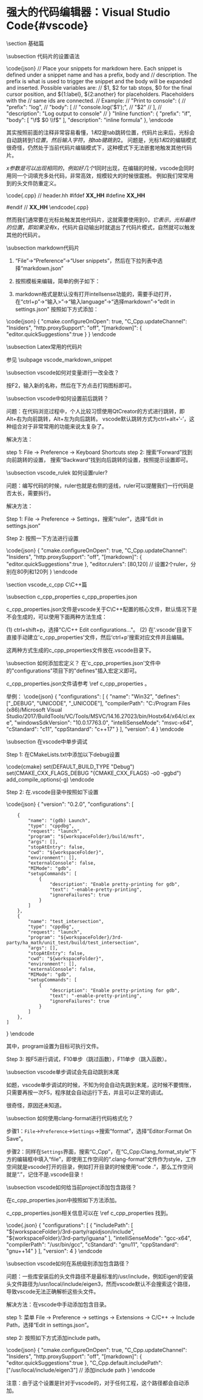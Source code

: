 强大的代码编辑器：Visual Studio Code{#vscode}
==========================


\section 基础篇


\subsection 代码片的设置语法

\code{json}
	// Place your snippets for markdown here. Each snippet is defined under a snippet name and has a prefix, body and 
	// description. The prefix is what is used to trigger the snippet and the body will be expanded and inserted. Possible variables are:
	// $1, $2 for tab stops, $0 for the final cursor position, and ${1:label}, ${2:another} for placeholders. Placeholders with the 
	// same ids are connected.
	// Example:
	// "Print to console": {
	// 	"prefix": "log",
	// 	"body": [
	// 		"console.log('$1');",
	// 		"$2"
	// 	],
	// 	"description": "Log output to console"
	// }
	"Inline function": {
		"prefix": "if",
		"body": [
			"\\f$ $0 \\f$"
		],
		"description": "inline formula"
  },
\endcode

其实按照前面的注释非常容易看懂，$1和$2是tab跳转位置，代码片出来后，光标会自动跳转到$1位置，然后输入字符，按tab键跳到$2。
问题是，光标$1和$2的编辑模式很奇怪，仍然处于当前代码片编辑模式下，这种模式下无法嵌套地触发其他代码片。

$x参数是可以出现相同的，例如好几个$1同时出现，在编辑的时候，vscode会同时用同一个词填充多处代码，非常高效，规模较大的时候很震撼。
例如我们常常用到的头文件防重定义。

\code{.cpp}
// header.hh
#ifdef __XX_HH__ 
#define __XX_HH__


#endif // __XX_HH__
\endcode{.cpp}

然而我们通常要在光标处触发其他代码片，这就需要使用到$0，它表示，光标最终的位置，即如果没有$x，代码片自动输出时就退出了代码片模式，自然就可以触发其他的代码片。


\subsection markdown代码片

1. “File”->“Preference”->“User snippets”，然后在下拉列表中选择“markdown.json”

2. 按照模板来编辑，简单的例子如下：

3. markdown格式是默认没有打开intellsense功能的，需要手动打开，在“ctrl+p”->“输入>”->“输入language”->“选择markdown”->“edit in settings.json”
按照如下方式添加：

\code{json}
{
    "cmake.configureOnOpen": true,
    "C_Cpp.updateChannel": "Insiders",
    "http.proxySupport": "off",
    "[markdown]": {
      "editor.quickSuggestions":true
    }
}
\endcode


\subsection Latex常用的代码片

参见 \subpage vscode_markdown_snippet


\subsection vscode如何对变量进行一改全改？

按F2，输入新的名称，然后在下方点击打钩图标即可。


\subsection vscode中如何设置前后跳转？

问题：在代码浏览过程中，个人比较习惯使用QtCreator的方式进行跳转，即Alt+右为向前跳转，Alt+左为向后跳转。
vscode默认跳转方式为ctrl+alt+‘-’，这种组合对于非常常用的功能来说太复杂了。

解决方法： 

step 1: File -> Preference -> Keyboard Shortcuts
step 2: 搜索“Forward”找到向前跳转的设置， 搜索“Backward“找到向后跳转的设置，按照提示设置即可。


\subsection vscode_rulek 如何设置ruler?

问题：编写代码的时候，ruler也就是右侧的竖线，ruler可以提醒我们一行代码是否太长，需要拆行。

解决方法：

Step 1: File -> Preference -> Settings，搜索“ruler”，选择“Edit in settings.json”

Step 2: 按照一下方法进行设置

\code{json}
{
    "cmake.configureOnOpen": true,
    "C_Cpp.updateChannel": "Insiders",
    "http.proxySupport": "off",
    "[markdown]": {
      "editor.quickSuggestions":true
    },
    "editor.rulers": [80,120] // 设置2个ruler，分别在80列和120列
}
\endcode


\section vscode_c_cpp C\C++篇


\subsection c_cpp_properties c_cpp_properties.json

c_cpp_properties.json文件是vscode关于C\C++配置的核心文件，默认情况下是不会生成的，可以使用下面两种方法生成：

(1) ctrl+shift+p，选择"C/C++ Edit configurations..."。
(2) 在'.vscode'目录下直接手动建立'c_cpp_properties'文件，然后‘ctrl+p'搜索对应文件并且编辑。

这两种方式生成的c_cpp_properties文件放在.vscode目录下。


\subsection 如何添加宏定义？
在'c_cpp_properties.json'文件中的"configurations"项目下的"defines"插入宏定义即可。

c_cpp_properties.json文件请参考 \ref c_cpp_properties 。

举例：
\code{json}
{
  "configurations": [
    {
      "name": "Win32",
      "defines": ["_DEBUG", "UNICODE", "_UNICODE"],
      "compilerPath": "C:/Program Files (x86)/Microsoft Visual Studio/2017/BuildTools/VC/Tools/MSVC/14.16.27023/bin/Hostx64/x64/cl.exe",
      "windowsSdkVersion": "10.0.17763.0",
      "intelliSenseMode": "msvc-x64",
      "cStandard": "c11",
      "cppStandard": "c++17"
    }
  ],
  "version": 4
}
\endcode


\subsection 在vscode中单步调试

Step 1: 在CMakeLists.txt中添加以下debug设置

\code{cmake}
set(DEFAULT_BUILD_TYPE "Debug")
set(CMAKE_CXX_FLAGS_DEBUG "{CMAKE_CXX_FLAGS} -o0 -ggbd")
add_compile_options(-g)
\endcode

Step 2: 在.vscode目录中按照如下设置

\code{json}
{
    "version": "0.2.0",
    "configurations": [

        {
            "name": "(gdb) Launch",
            "type": "cppdbg",
            "request": "launch",
            "program": "${workspaceFolder}/build/msft",
            "args": [],
            "stopAtEntry": false,
            "cwd": "${workspaceFolder}",
            "environment": [],
            "externalConsole": false,
            "MIMode": "gdb",
            "setupCommands": [
                {
                    "description": "Enable pretty-printing for gdb",
                    "text": "-enable-pretty-printing",
                    "ignoreFailures": true
                }
            ]
        },
        {
            "name": "test_intersection",
            "type": "cppdbg",
            "request": "launch",
            "program": "${workspaceFolder}/3rd-party/ha_math/unit_test/build/test_intersection",
            "args": [],
            "stopAtEntry": false,
            "cwd": "${workspaceFolder}",
            "environment": [],
            "externalConsole": false,
            "MIMode": "gdb",
            "setupCommands": [
                {
                    "description": "Enable pretty-printing for gdb",
                    "text": "-enable-pretty-printing",
                    "ignoreFailures": true
                }
            ]
        },
    ]
}
\endcode

其中，program设置为目标可执行文件。

Step 3: 按F5进行调试，F10单步（跳过函数），F11单步（跳入函数）。


\subsection vscode单步调试会先自动跳到末尾

如题，vscode单步调试的时候，不知为何会自动先跳到末尾，这时候不要惆怅，只需要再按一次F5，程序就会自动运行下去，并且可以正常的调试。

很奇怪，原因还未知道。


\subsection 如何使用clang-format进行代码格式化？

步骤1：`File`->`Preference`->`Settings`->搜索“format”，选择“Editor:Format On Save”。

步骤2：同样在`Settings`界面，搜索“C_Cpp”，在“C_Cpp:Clang_format_style”下方的编辑框中填入“file”，即使用工作空间的“.clang-format”文件作为style，工作空间就是vscode打开的目录，例如打开目录的时候使用“code .”，那么工作空间就是“.”，记住不是.vscode目录！



\subsection vscode如何给当前project添加包含路径？

在c_cpp_properties.json中按照如下方法添加。

c_cpp_properties.json相关信息可以在 \ref c_cpp_properties 找到。

\code{.json}
{
    "configurations": [
        {
            "includePath": [
                "${workspaceFolder}/3rd-party/rapidjson/include",
                "${workspaceFolder}/3rd-party/iguana"
            ],
            "intelliSenseMode": "gcc-x64",
            "compilerPath": "/usr/bin/gcc",
            "cStandard": "gnu11",
            "cppStandard": "gnu++14"
        }
    ],
    "version": 4
}
\endcode


\subsection vscode如何在系统级别添加包含路径？

问题：一些库安装后的头文件路径不是最标准的/usr/include，例如Eigen的安装头文件路径为/usr/local/include/eigen3，然而vscode默认不会搜索这个路径，导致vscode无法正确解析这些头文件。

解决方法：在vscode中手动添加包含目录。

step 1: 菜单 File -> Preference -> settings -> Extensions -> C/C++ -> Include Path，选择“Edit in settings.json”。

step 2: 按照如下方式添加include path。

\code{json}
{
    "cmake.configureOnOpen": true,
    "C_Cpp.updateChannel": "Insiders",
    "http.proxySupport": "off",
    "[markdown]": {
      "editor.quickSuggestions":true
    },
    "C_Cpp.default.includePath": ["/usr/local/include/eigen3"]  // 添加include path
}
\endcode

注意：由于这个设置是针对于vscode的，对于任何工程，这个路径都会自动添加。

